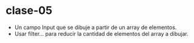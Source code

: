 # clase-05

* Un campo Input que se dibuje a partir de un array de elementos.
* Usar filter... para reducir la cantidad de elementos del array a dibujar.
